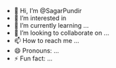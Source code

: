- 👋 Hi, I’m @SagarPundir
- 👀 I’m interested in 
- 🌱 I’m currently learning ...
- 💞️ I’m looking to collaborate on ...
- 📫 How to reach me ...
- 😄 Pronouns: ...
- ⚡ Fun fact: ...

<!---
SagarPundir/SagarPundir is a ✨ special ✨ repository because its `README.md` (this file) appears on your GitHub profile.
You can click the Preview link to take a look at your changes.
--->
